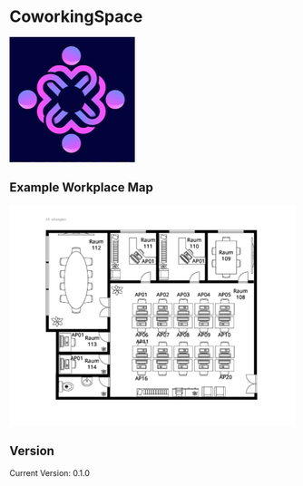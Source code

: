 # CoworkingSpace

![CoworkingSpace Logo](Docs/READMEs/media/images/logos/CoworkingSpace_logo_1.png)

## Example Workplace Map

![Example Workplace Map](Docs/READMEs/media/images/example_workplace_map_1.png)

## Version

Current Version: 0.1.0

